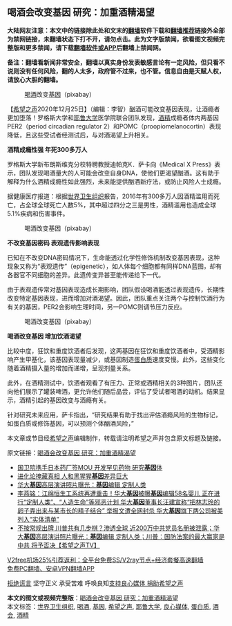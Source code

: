  <h2>喝酒会改变基因 研究：加重酒精渴望</h2> <p class="notice"><b>大陆网友注意：本文中的链接除此处和文末的<a href="https://github.com/bannedbook/fanqiang" >翻墙</a>软件下载和<a href="https://github.com/killgcd/justmysocks/blob/master/README.md">翻墙推荐</a>链接外全部为禁网链接，未翻墙状态下打不开，请勿点击。此为文字版禁闻，欲看图文视频完整版和更多禁闻，请下载<a href="https://github.com/bannedbook/fanqiang">翻墙软件或APP</a>后翻墙上禁闻网。</p><p>备注：翻墙看新闻非常安全，翻墙以真实身份发表敏感言论有一定风险，但只看不说则没有任何风险，翻的人太多，政府管不过来，也不管。信息自由是天赋人权，请放心大胆的翻墙。</b></p>  <div class="entry"> <figure><figcaption><a href="https://www.bannedbook.org/bnews/tag/%E5%96%9D%E9%85%92/" class="st_tag internal_tag" rel="tag" title="标签 喝酒 下的日志">喝酒</a>改变<a href="https://www.bannedbook.org/bnews/tag/%E5%9F%BA%E5%9B%A0/" class="st_tag internal_tag" rel="tag" title="标签 基因 下的日志">基因</a>（pixabay）</figcaption></figure> <p>【<span class='wp_keywordlink_affiliate'><a href="https://www.soundofhope.org" title="希望之声" target="_blank">希望之声</a></span>2020年12月25日】（编辑：李智）酗酒可能改变基因表现，让酒瘾者更加堕落！罗格斯大学和<a href="https://www.bannedbook.org/bnews/tag/%e8%80%b6%e9%b2%81%e5%a4%a7%e5%ad%a6/" class="st_tag internal_tag" rel="tag" title="标签 耶鲁大学 下的日志">耶鲁大学</a>医学院联合团队发现，<a href="https://www.bannedbook.org/bnews/tag/%E9%85%92%E7%B2%BE/" class="st_tag internal_tag" rel="tag" title="标签 酒精 下的日志">酒精</a>成瘾者体内两基因PER2（period circadian regulator 2）和POMC（proopiomelanocortin）表现降低，且这些受试者经测试后，与对酒渴望上升相关。</p> <p><strong>酒精成瘾性强 年死300多万人</strong></p> <p>罗格斯大学新布朗斯维克分校特聘教授迪帕克K．萨卡向《Medical X Press》表示，团队发现喝酒量大的人可能会改变自身DNA，使他们更渴望酗酒。这有助于解释为什么酒精成瘾性如此强烈，未来能提供酗酒新疗法，或防止风险人士成瘾。</p> <p>据健康医疗报道：根据<a href="https://www.bannedbook.org/bnews/tag/%E4%B8%96%E7%95%8C%E5%8D%AB%E7%94%9F%E7%BB%84%E7%BB%87/" class="st_tag internal_tag" rel="tag" title="标签 世界卫生组织 下的日志">世界卫生组织</a>报告，2016年有300多万人因酒精滥用而死亡，占全球全球死亡人数5%，其中超过四分之三是男性，酒精滥用也造成全球5.1%疾病和伤害事件。</p>  <figure><figcaption> 喝酒改变基因（pixabay）</figcaption></figure> <p><strong>不改变基因密码 表观遗传影响表现</strong></p> <p>已知在不改变DNA密码情况下，生命能透过化学性修饰机制改变基因表现，这种现象又称为“表观遗传”（epigenetic），如人体每个细胞都有同样DNA蓝图，却有各器官不同细胞的差异。此遗传变异甚至能传递给下一代。</p> <p>由于表观遗传常对基因表现造成长期影响，团队假设喝酒能透过表观遗传，长期性改变特定基因表现，进而增加对酒渴望。因此，团队重点关注两个与控制饮酒行为有关的基因，PER2会影响生理时间，另一POMC则调节压力反应。</p> <figure><figcaption> 喝酒改变基因（pixabay）</figcaption></figure> <p><strong>喝酒改变基因 增加饮酒渴望</strong></p>  <p>比较中度，狂饮和重度饮酒者后发现，这两基因在狂饮和重度饮酒者中，受酒精影响产生甲基化，该基因表现量减少，或基因制造<a href="https://www.bannedbook.org/bnews/tag/%E8%9B%8B%E7%99%BD%E8%B4%A8/" class="st_tag internal_tag" rel="tag" title="标签 蛋白质 下的日志">蛋白质</a>速度变慢。此外，这些变化随着酒精摄入量的增加而递增，呈现剂量关系。</p> <p>此外，在酒精测试中，饮酒者观看了有压力、正常或酒精相关的3种图片，团队还向他们展示了罐装啤酒，更允许他们随后品尝，评估了受试者喝酒的动机。结果显示，酒精引起的基因改变与酒瘾有关。</p> <p>针对研究未来应用，萨卡指出，“研究结果有助于找出评估酒瘾风险的生物标记，如蛋白质或修饰基因，可以预测个体酗酒风险，”</p> <p>本文章或节目经<a href="https://www.bannedbook.org/bnews/tag/%e5%b8%8c%e6%9c%9b%e4%b9%8b%e5%a3%b0/" class="st_tag internal_tag" rel="tag" title="标签 希望之声 下的日志">希望之声</a>编辑制作，转载请注明希望之声并包含原文标题及链接。</p>  <p>原文链接：<a class="src_link"  href="https://www.soundofhope.org/post/276776" target="_blank">喝酒会改变基因 研究：加重酒精渴望</a></p> <ul class='op-related-articles' title='相关阅读'> <li><a href='https://www.bannedbook.org/bnews/taiwannews/20201224/1453889.html' target='_blank'>国卫院携手日本药厂签MOU 开发罕见药物 研究<b>基因</b>体</a></li> <li><a href='https://www.bannedbook.org/bnews/cnnews/20201219/1450716.html' target='_blank'>进化论掩藏真相 人和黑猩猩<b>基因</b>差异巨大</a></li> <li><a href='https://www.bannedbook.org/bnews/cbnews/20201216/1448789.html' target='_blank'>华大<b>基因</b>高层演讲照片曝光：<b>基因</b>编辑 定制人类</a></li> <li><a href='https://www.bannedbook.org/bnews/comments/20201216/1448740.html' target='_blank'>李燕铭：江绵恒生工系统再遭重击！华大<b>基因</b>被曝<b>基因</b>编辑58名婴儿 正在进行“定制人类”、“人造生命”等邪恶计划 华大<b>基因</b>董事长汪建宣称“把林志玲的卵子弄出来与某市长的精子结合” 举报文遭全网封杀 华大<b>基因</b>旗下两公司被美列入“实体清单”</a></li> <li><a href='https://www.bannedbook.org/bnews/cbnews/20201214/1447296.html' target='_blank'>不按常规出牌 川普共有几步棋？渗透全球 近200万中共党员名册被泄露；华大<b>基因</b>高层演讲照片曝光：<b>基因</b>编辑 定制人类；川普：国防法案的最大赢家是中共 将予否决【希望之声TV】</a></li> </ul> <p class="texttj"> <a href="https://www.bannedbook.org/forum23/topic22702.html" target="_blank">V2free机场25%引荐返利：全平台免费SS/V2ray节点+经济套餐高速翻墙</a><br/> <a href="https://github.com/bannedbook/fanqiang/wiki/%E7%A6%81%E9%97%BB%E7%BD%91%E5%AE%89%E5%8D%93%E7%BF%BB%E5%A2%99%E6%96%B0%E9%97%BBAPP" target="_blank">免费PC翻墙、安卓VPN翻墙APP</a></p><p><span class='wp_keywordlink'><a href="https://www.bannedbook.org/forum2/topic1584.html" title="《拒绝谎言》" target="_blank">拒绝谎言</a></span> 坚守正义 承受苦难 呼唤良知<a href="/page/donate">支持良心媒体 捐助希望之声</a></p><a name='sharetosocial'></a>       <div><b>本文的图文或视频完整版</b>：<a href='https://www.bannedbook.org/bnews/comments/20201225/1454905.html'>喝酒会改变基因 研究：加重酒精渴望</a></div>  </div><!--END ENTRY--> <div class="postfooter"> <div>本文标签：<a href="https://www.bannedbook.org/bnews/tag/%E4%B8%96%E7%95%8C%E5%8D%AB%E7%94%9F%E7%BB%84%E7%BB%87/" rel="tag">世界卫生组织</a>, <a href="https://www.bannedbook.org/bnews/tag/%E5%96%9D%E9%85%92/" rel="tag">喝酒</a>, <a href="https://www.bannedbook.org/bnews/tag/%E5%9F%BA%E5%9B%A0/" rel="tag">基因</a>, <a href="https://www.bannedbook.org/bnews/tag/%e5%b8%8c%e6%9c%9b%e4%b9%8b%e5%a3%b0/" rel="tag">希望之声</a>, <a href="https://www.bannedbook.org/bnews/tag/%e8%80%b6%e9%b2%81%e5%a4%a7%e5%ad%a6/" rel="tag">耶鲁大学</a>, <a href="https://www.bannedbook.org/bnews/tag/%E8%89%AF%E5%BF%83%E5%AA%92%E4%BD%93/" rel="tag">良心媒体</a>, <a href="https://www.bannedbook.org/bnews/tag/%E8%9B%8B%E7%99%BD%E8%B4%A8/" rel="tag">蛋白质</a>, <a href="https://www.bannedbook.org/bnews/tag/%E9%85%92%E4%BC%9A/" rel="tag">酒会</a>, <a href="https://www.bannedbook.org/bnews/tag/%E9%85%92%E7%B2%BE/" rel="tag">酒精</a></div>  </div><!--END POSTFOOTER--> 